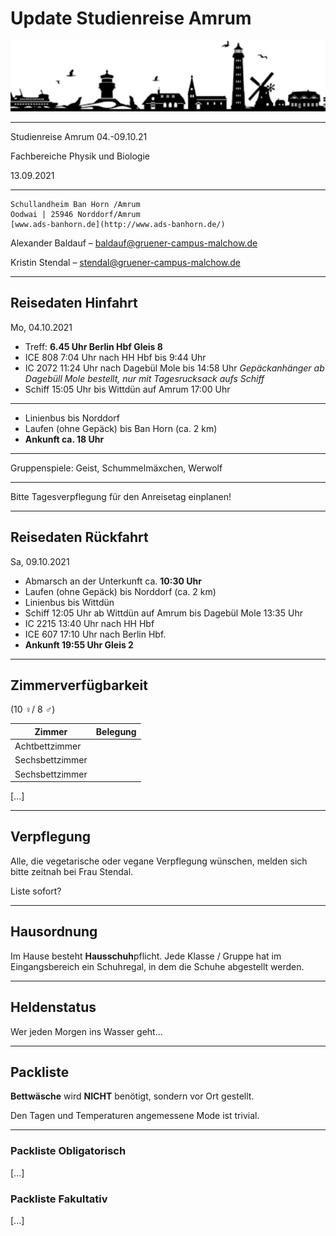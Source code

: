 # Update Studienreise Amrum 

![studienreise logo](studienreise_logo.png)

---

Studienreise Amrum 04.-09.10.21

Fachbereiche Physik und Biologie

13.09.2021

---

~~~
Schullandheim Ban Horn /Amrum
Oodwai | 25946 Norddorf/Amrum	
[www.ads-banhorn.de](http://www.ads-banhorn.de/)
~~~

Alexander Baldauf – [baldauf@gruener-campus-malchow.de](mailto:baldauf@gruener-campus-malchow.de)

Kristin Stendal – [stendal@gruener-campus-malchow.de](mailto:stendal@gruener-campus-malchow.de)

---

## Reisedaten Hinfahrt

Mo, 04.10.2021	

* Treff: **6.45 Uhr Berlin Hbf Gleis 8** 
* ICE 808 7:04 Uhr  nach HH Hbf bis 9:44 Uhr 
* IC 2072 11:24 Uhr nach Dagebül Mole bis 14:58 Uhr
  *Gepäckanhänger ab Dagebüll Mole bestellt, nur mit Tagesrucksack aufs Schiff*
* Schiff 15:05 Uhr bis Wittdün auf Amrum 17:00 Uhr

---

* Linienbus bis Norddorf 
* Laufen (ohne Gepäck) bis Ban Horn (ca. 2 km)
* **Ankunft ca. 18 Uhr**

---

Gruppenspiele: Geist, Schummelmäxchen, Werwolf

---

Bitte Tagesverpflegung für den Anreisetag einplanen!

---

## Reisedaten Rückfahrt

Sa, 09.10.2021

* Abmarsch an der Unterkunft ca. **10:30 Uhr**
* Laufen (ohne Gepäck) bis Norddorf (ca. 2 km)
* Linienbus bis Wittdün
* Schiff 12:05 Uhr ab Wittdün auf Amrum bis Dagebül Mole 13:35 Uhr
* IC 2215 13:40 Uhr nach HH Hbf
* ICE 607 17:10 Uhr nach Berlin Hbf. 
* **Ankunft 19:55 Uhr Gleis 2**

---

## Zimmerverfügbarkeit 

(10 ♀/ 8 ♂)

| Zimmer          | Belegung |
| --------------- | -------- |
| Achtbettzimmer  |          |
| Sechsbettzimmer |          |
| Sechsbettzimmer |          |

[...]

---

## Verpflegung

Alle, die vegetarische oder vegane Verpflegung wünschen, melden sich bitte zeitnah bei Frau Stendal.

Liste sofort?

---

## Hausordnung

Im Hause besteht **Hausschuh**pflicht. Jede Klasse / Gruppe hat im Eingangsbereich ein Schuhregal, in dem die Schuhe abgestellt werden.

---

## Heldenstatus

Wer jeden Morgen ins Wasser geht...

---

## Packliste

**Bettwäsche** wird **NICHT** benötigt, sondern vor Ort gestellt.

Den Tagen und Temperaturen angemessene Mode ist trivial.

---

### Packliste Obligatorisch

[...]

### Packliste Fakultativ

[...]